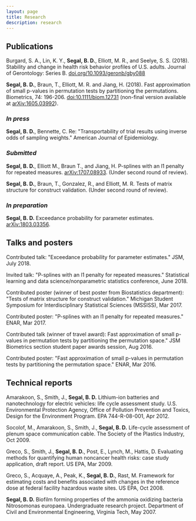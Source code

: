 ```yaml
---
layout: page
title: Research
description: research
---
```


## Publications

Burgard, S. A., Lin, K. Y., **Segal, B. D.**, Elliott, M. R., and Seelye, S. S. (2018). Stability and change in health risk behavior profiles of U.S. adults. Journal of Gerontology: Series B. [doi.org/10.1093/geronb/gby088](https://doi.org/10.1093/geronb/gby088)

**Segal, B. D.**, Braun, T., Elliott, M. R. and Jiang, H. (2018). Fast approximation of small p-values in permutation tests by partitioning the permutations. Biometrics, 74: 196-206. [doi:10.1111/biom.12731](http://dx.doi.org/10.1111/biom.12731) (non-final version available at [arXiv:1605.03992](https://arxiv.org/abs/1605.03992)).

### *In press*

**Segal, B. D.**, Bennette, C. Re: "Transportability of trial results using inverse odds of sampling weights." American Journal of Epidemiology.

### *Submitted*

**Segal, B. D.**, Elliott M., Braun T., and Jiang, H.  P-splines with an l1 penalty for repeated measures. [arXiv:1707.08933](https://arxiv.org/abs/1707.08933). (Under second round of review).

**Segal, B. D.**, Braun, T., Gonzalez, R., and Elliott, M. R. Tests of matrix structure for construct validation. (Under second round of review).

### *In preparation*
**Segal, B. D.** Exceedance probability for parameter estimates. [arXiv:1803.03356](https://arxiv.org/abs/1803.03356).

## Talks and posters

Contributed talk: "Exceedance probability for parameter estimates." JSM, July 2018.

Invited talk: "P-splines with an l1 penalty for repeated measures." Statistical learning and data science/nonparametric statistics conference, June 2018.

Contributed poster (winner of best poster from Biostatistics department): "Tests of matrix structure for construct validation." Michigan Student Symposium for Interdisciplinary Statistical Sciences (MSSISS), Mar 2017.

Contributed poster: "P-splines with an l1 penalty for repeated measures." ENAR, Mar 2017.

Contributed talk (winner of travel award): Fast approximation of small p-values in permutation tests by partitioning the permutation space." JSM Biometrics section student paper awards session, Aug 2016.

Contributed poster: "Fast approximation of small p-values in permutation tests by partitioning the permutation space." ENAR, Mar 2016.

## Technical reports

Amarakoon, S., Smith, J., **Segal, B. D.** Lithium-ion batteries and nanotechnology for electric vehicles: life cycle assessment study. U.S. Environmental Protection Agency, Office of Pollution Prevention and Toxics, Design for the Environment Program. EPA 744-R-08-001, Apr 2012.

Socolof, M., Amarakoon, S., Smith, J., **Segal, B. D.** Life-cycle assessment of plenum space communication cable. The Society of the Plastics Industry, Oct 2009.

Greco, S., Smith, J., **Segal, B. D.**, Post, E., Lynch, M., Hattis, D. Evaluating methods for quantifying human noncancer health risks: case study application, draft report. US EPA, Mar 2009.

Greco, S., Acquaye, A., Peak, K., **Segal, B. D.**, Rast, M. Framework for estimating costs and benefits associated with changes in the reference dose at federal facility hazardous waste sites. US EPA, Oct 2008.

**Segal, B. D.** Biofilm forming properties of the ammonia oxidizing bacteria Nitrosomonas europaea. Undergraduate research project. Department of Civil and Environmental Engineering, Virginia Tech, May 2007.
